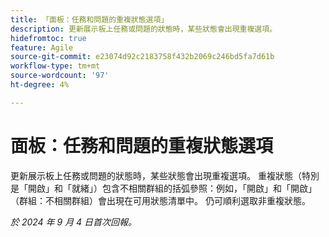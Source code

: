 ```yaml
---
title: 「面板：任務和問題的重複狀態選項」
description: 更新展示板上任務或問題的狀態時，某些狀態會出現重複選項。
hidefromtoc: true
feature: Agile
source-git-commit: e23074d92c2183758f432b2069c246bd5fa7d61b
workflow-type: tm+mt
source-wordcount: '97'
ht-degree: 4%

---
```


# 面板：任務和問題的重複狀態選項

<!--
>[!NOTE]
>
>This issue was fixed on August 15, 2024.
-->

更新展示板上任務或問題的狀態時，某些狀態會出現重複選項。 重複狀態（特別是「開啟」和「就緒」）包含不相關群組的括弧參照：例如，「開啟」和「開啟」（群組：不相關群組）會出現在可用狀態清單中。 仍可順利選取非重複狀態。

_於 2024 年 9 月 4 日首次回報。_
